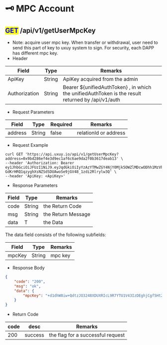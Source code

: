 # 🗝 MPC Account

## <mark style="color:blue;">GET</mark> /api/v1/getUserMpcKey

* Note:  acquire user mpc key. When transfer or withdrawal, user need to send this part of key to uxuy system to sign. For security, each DAPP has different mpc key.
* Header

| Field         | Type   | Remarks                                                                                           |
| ------------- | ------ | ------------------------------------------------------------------------------------------------- |
| ApiKey        | String | ApiKey acquired from the admin                                                                    |
| Authorization | String | Bearer ${unifiedAuthToken} , in which the unifiedAuthToken is the result returned by /api/v1/auth |

* Request Parameters

| Field   | Type   | Required | Remarks               |
| ------- | ------ | -------- | --------------------- |
| address | String | false    | relationId or address |

* Request Example

```shell
curl GET 'https://api.uxuy.io/api/v1/getUserMpcKey?address=0x9bd286ef4e3d9ec1af6c6ae9da2f0b3617deab13' \
--header 'Authorization: Bearer ey1JhbGciOiJFUzI1NiJ9.eyJqdGkiOiIyYzAzYTMwZGY4NjY0Mjk5OWZlMDcwODhh1MzVhNGU0YiIsImlzcyI6InJlbGF0aW9ubGFicy5haSIsImlhdCI6MTY2MTQwNTQxOSwic3ViIjoiYmFmMzQta2lhYWEtYWFhYWstYWNnamEtY2FpIiwiZXhwIjoxNjYyMDEwMjE5fQ.1EVbUxmtVCm6aEVZtEAji1KuCM1dsZEOMExcYvT-GdKrHRQ1qzyghXsNZSdSDUAwoSe9jGV48_1zdi2Rlrylw3Q' \
--header 'ApiKey: <ApiKey>'
```

* Response Parameters

| Field | Type   | Remarks            |
| ----- | ------ | ------------------ |
| code  | String | the Return Code    |
| msg   | String | the Return Message |
| data  | T      | the Data           |

The data field consists of the following subfields:

| Field  | Type   | Remarks |
| ------ | ------ | ------- |
| mpcKey | String | mpc key |

* Response Body

```json
{
    "code": "200",
    "msg": "ok",
    "data": {
        "mpcKey": "+d1dhW8iw+QdtzJO3248XDUXRIcL9R7YTU1V43IzDEghjCgf5Ht24d9m/uTGRFvX8aqpYtnt6jqXM4ezdzlmgKDNCp505p9R6Ciyz9WQut173qeY31gvPyOxtasveEz/N42"
    }
}
```

* Return Code

| code | desc    | Remarks                           |
| ---- | ------- | --------------------------------- |
| 200  | success | the flag for a successful request |
